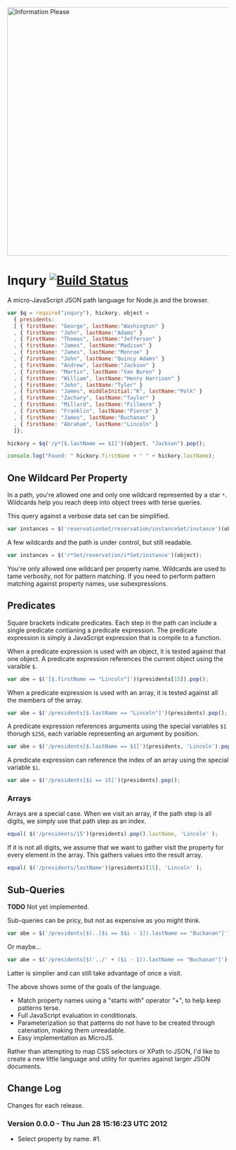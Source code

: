 <a href="http://www.flickr.com/photos/pjern/5878353945/" title="Information Please by pjern, on Flickr"><img src="http://farm6.staticflickr.com/5234/5878353945_0c07d304fd_b.jpg" width="850" height="566" alt="Information Please"></a>

# Inqury [![Build Status](https://secure.travis-ci.org/bigeasy/inquiry.png?branch=master)](http://travis-ci.org/bigeasy/inquiry)

A micro-JavaScript JSON path language for Node.js and the browser.

```javascript
var $q = require("inqury"), hickory, object =
  { presidents:
  [ { firstName: "George", lastName:"Washington" }
  , { firstName: "John", lastName:"Adams" }
  , { firstName: "Thomas", lastName:"Jefferson" }
  , { firstName: "James", lastName:"Madison" }
  , { firstName: "James", lastName:"Monroe" }
  , { firstName: "John", lastName:"Quincy Adams" }
  , { firstName: "Andrew", lastName:"Jackson" }
  , { firstName: "Martin", lastName:"Van Buren" }
  , { firstName: "William", lastName:"Henry Harrison" }
  , { firstName: "John", lastName:"Tyler" }
  , { firstName: "James", middleInitial:"K", lastName:"Polk" }
  , { firstName: "Zachary", lastName:"Taylor" }
  , { firstName: "Millard", lastName:"Fillmore" }
  , { firstName: "Franklin", lastName:"Pierce" }
  , { firstName: "James", lastName:"Buchanan" }
  , { firstName: "Abraham", lastName:"Lincoln" }
  ]};

hickory = $q('/p*[$.lastName == $1]')(object, "Jackson").pop();

console.log("Found: " hickory.firstName + " " + hickory.lastName);
```

## One Wildcard Per Property

In a path, you're allowed one and only one wildcard represented by a star `*`.
Wildcards help you reach deep into object trees with terse queries.

This query against a verbose data set can be simplified.

```javascript
var instances = $('reservationSet/reservation/instanceSet/instance')(object);
```

A few wildcards and the path is under control, but still readable.

```javascript
var instances = $('r*Set/reservation/i*Set/instance')(object);
```

You're only allowed one wildcard per property name. Wildcards are used to tame
verbosity, not for pattern matching. If you need to perform pattern matching
against property names, use subexpressions.

## Predicates

Square brackets indicate predicates. Each step in the path can include a single
predicate contianing a predicate expression. The predicate expression is simply
a JavaScript expression that is compile to a function.

When a predicate expression is used with an object, it is tested against that
one object. A predicate expression references the current object using the
varaible `$`.

```javascript
var abe = $('[$.firstName == "Lincoln"]')(presidents[15]).pop();
```

When a predicate expression is used with an array, it is tested against all the
members of the array.

```javascript
var abe = $('/presidents[$.lastName == "Lincoln"]')(presidents).pop();
```

A predicate expression references arguments using the special variables `$1`
thorugh `$256`, each variable representing an argument by position. 

```javascript
var abe = $('/presidents[$.lastName == $1]')(presidents, 'Lincoln').pop();
```
A predicate expression can reference the index of an array using the special
variable `$i`.

```javascript
var abe = $('/presidents[$i == 15]')(presidents).pop();
```

### Arrays

Arrays are a special case. When we visit an array, if the path step is all
digits, we simply use that path step as an index.

```javascript
equal( $('/presidents/15')(presidents).pop().lastName, 'Lincoln' );
```

If it is not all digits, we assume that we want to gather visit the property for
every element in the array. This gathers values into the result array.

```javascript
equal( $('/presidents/lastName')(presidents)[15], 'Lincoln' );
```

## Sub-Queries

**TODO** Not yet implemented.

Sub-queries can be pricy, but not as expensive as you might think.

```javascript
var abe = $('/presidents[$(..[$i == $$i - 1]).lastName == "Buchanan"]')(presidents).pop();
```

Or maybe...

```javascript
var abe = $('/presidents[$('../' + ($i - 1)).lastName == "Buchanan"]')(presidents).pop();
```

Latter is simplier and can still take advantage of once a visit.

The above shows some of the goals of the language.

 * Match property names using a "starts with" operator "+", to help keep
   patterns terse.
 * Full JavaScript evaluation in conditionals.
 * Parameterization so that patterns do not have to be created through
   catenation, making them unreadable.
 * Easy implementation as MicroJS.

Rather than attempting to map CSS selectors or XPath to JSON, I'd like to create
a new little language and utility for queries against larger JSON documents.

## Change Log

Changes for each release.

### Version 0.0.0 -  Thu Jun 28 15:16:23 UTC 2012

 * Select property by name. #1.
